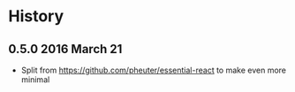 # History

## 0.5.0 2016 March 21
- Split from https://github.com/pheuter/essential-react to make even more minimal

